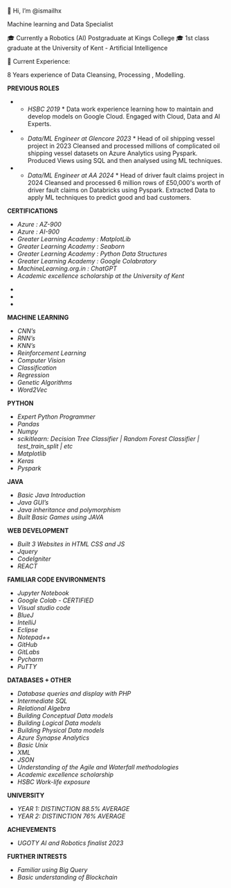 👋 Hi, I’m @ismailhx

 Machine learning and Data Specialist 


🎓 Currently a Robotics (AI) Postgraduate at Kings College 
🎓 1st class graduate at the University of Kent - Artificial Intelligence


📝 Current Experience:

8 Years experience of Data Cleansing, Processing , Modelling.



**PREVIOUS ROLES**

- * *HSBC 2019* *
Data work experience learning how to maintain and develop models on Google Cloud.
Engaged with Cloud, Data and AI Experts.

- * *Data/ML Engineer at Glencore 2023* *
Head of oil shipping vessel project in 2023
Cleansed and processed millions of complicated oil shipping vessel datasets on Azure Analytics using Pyspark.
Produced Views using SQL and then analysed using ML techniques.

- * *Data/ML Engineer at AA 2024* *
Head of driver fault claims project in 2024
Cleansed and processed 6 million rows of £50,000's worth of driver fault claims on Databricks using Pyspark.
Extracted Data to apply ML techniques to predict good and bad customers.

**CERTIFICATIONS**
* *Azure : AZ-900*
* *Azure : AI-900*
* *Greater Learning Academy : MatplotLib*
* *Greater Learning Academy : Seaborn*
* *Greater Learning Academy : Python Data Structures*
* *Greater Learning Academy : Google Colabratory*
* *MachineLearning.org.in : ChatGPT*
* *Academic excellence scholarship at the University of Kent*
-
-
-
**MACHINE LEARNING**
* *CNN’s*
* *RNN’s*
* *KNN’s*
* *Reinforcement Learning*
* *Computer Vision*
* *Classification*
* *Regression*
* *Genetic Algorithms*
* *Word2Vec* 

**PYTHON**
* *Expert Python Programmer* 
* *Pandas*
* *Numpy*
* *scikitlearn:
Decision Tree Classifier |
Random Forest Classifier |
test_train_split |
etc*
* *Matplotlib*
* *Keras*
* *Pyspark*
  

**JAVA**
* *Basic Java Introduction*
* *Java GUI’s*
* *Java inheritance and polymorphism*
* *Built Basic Games using JAVA* 


**WEB DEVELOPMENT**
* *Built 3 Websites in HTML CSS and JS* 
* *Jquery*
* *CodeIgniter*
* *REACT*


**FAMILIAR CODE ENVIRONMENTS**
* *Jupyter Notebook*
* *Google Colab - CERTIFIED*
* *Visual studio code*
* *BlueJ*
* *IntelliJ*
* *Eclipse*
* *Notepad++*
* *GitHub*
* *GitLabs*
* *Pycharm*
* *PuTTY*


**DATABASES + OTHER**
* *Database queries and display with PHP*
* *Intermediate SQL*
* *Relational Algebra*
* *Building Conceptual Data models*
* *Building Logical Data models*
* *Building Physical Data models*
* *Azure Synapse Analytics*
* *Basic Unix*
* *XML*
*  *JSON*
*  *Understanding of the Agile and Waterfall methodologies* 
* *Academic excellence scholarship*
* *HSBC Work-life exposure* 


**UNIVERSITY**
* *YEAR 1: DISTINCTION 88.5% AVERAGE*
* *YEAR 2: DISTINCTION 76% AVERAGE*

**ACHIEVEMENTS**
* *UGOTY AI and Robotics finalist 2023*

**FURTHER INTRESTS**
* *Familiar using Big Query*
* *Basic understanding of Blockchain*


<!---
ismailhx/ismailhx is a ✨ special ✨ repository because its `README.md` (this file) appears on your GitHub profile.
You can click the Preview link to take a look at your changes.
--->

